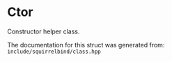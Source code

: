 Ctor
===================================

Constructor helper class. 

The documentation for this struct was generated from: `include/squirrelbind/class.hpp`



